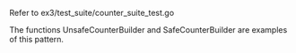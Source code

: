 Refer to ex3/test_suite/counter_suite_test.go

The functions UnsafeCounterBuilder and SafeCounterBuilder are examples
of this pattern.